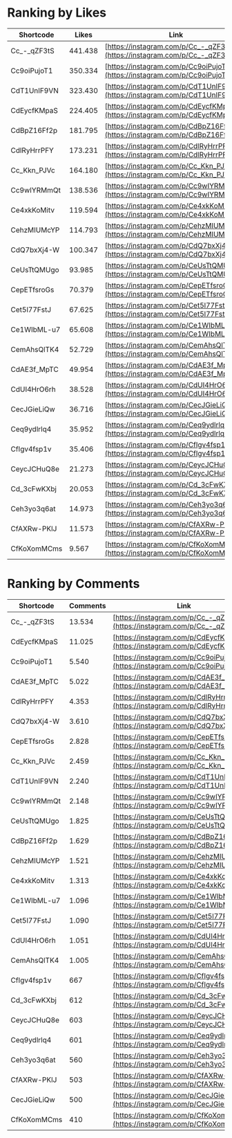 # Ranking by Likes

| Shortcode   | Likes   | Link |
| ----        | ----    | ---- |
| Cc_-_qZF3tS | 441.438 | [https://instagram.com/p/Cc_-_qZF3tS](https://instagram.com/p/Cc_-_qZF3tS0) |
| Cc9oiPujoT1 | 350.334 | [https://instagram.com/p/Cc9oiPujoT1](https://instagram.com/p/Cc9oiPujoT10) |
| CdT1UnIF9VN | 323.430 | [https://instagram.com/p/CdT1UnIF9VN](https://instagram.com/p/CdT1UnIF9VN0) |
| CdEycfKMpaS | 224.405 | [https://instagram.com/p/CdEycfKMpaS](https://instagram.com/p/CdEycfKMpaS0) |
| CdBpZ16Ff2p | 181.795 | [https://instagram.com/p/CdBpZ16Ff2p](https://instagram.com/p/CdBpZ16Ff2p0) |
| CdlRyHrrPFY | 173.231 | [https://instagram.com/p/CdlRyHrrPFY](https://instagram.com/p/CdlRyHrrPFY0) |
| Cc_Kkn_PJVc | 164.180 | [https://instagram.com/p/Cc_Kkn_PJVc](https://instagram.com/p/Cc_Kkn_PJVc0) |
| Cc9wIYRMmQt | 138.536 | [https://instagram.com/p/Cc9wIYRMmQt](https://instagram.com/p/Cc9wIYRMmQt0) |
| Ce4xkKoMitv | 119.594 | [https://instagram.com/p/Ce4xkKoMitv](https://instagram.com/p/Ce4xkKoMitv0) |
| CehzMIUMcYP | 114.793 | [https://instagram.com/p/CehzMIUMcYP](https://instagram.com/p/CehzMIUMcYP0) |
| CdQ7bxXj4-W | 100.347 | [https://instagram.com/p/CdQ7bxXj4-W](https://instagram.com/p/CdQ7bxXj4-W0) |
| CeUsTtQMUgo | 93.985  | [https://instagram.com/p/CeUsTtQMUgo](https://instagram.com/p/CeUsTtQMUgo0) |
| CepETfsroGs | 70.379  | [https://instagram.com/p/CepETfsroGs](https://instagram.com/p/CepETfsroGs0) |
| Cet5l77FstJ | 67.625  | [https://instagram.com/p/Cet5l77FstJ](https://instagram.com/p/Cet5l77FstJ0) |
| Ce1WIbML-u7 | 65.608  | [https://instagram.com/p/Ce1WIbML-u7](https://instagram.com/p/Ce1WIbML-u70) |
| CemAhsQlTK4 | 52.729  | [https://instagram.com/p/CemAhsQlTK4](https://instagram.com/p/CemAhsQlTK40) |
| CdAE3f_MpTC | 49.954  | [https://instagram.com/p/CdAE3f_MpTC](https://instagram.com/p/CdAE3f_MpTC0) |
| CdUI4HrO6rh | 38.528  | [https://instagram.com/p/CdUI4HrO6rh](https://instagram.com/p/CdUI4HrO6rh0) |
| CecJGieLiQw | 36.716  | [https://instagram.com/p/CecJGieLiQw](https://instagram.com/p/CecJGieLiQw0) |
| Ceq9ydlrlq4 | 35.952  | [https://instagram.com/p/Ceq9ydlrlq4](https://instagram.com/p/Ceq9ydlrlq40) |
| CfIgv4fsp1v | 35.406  | [https://instagram.com/p/CfIgv4fsp1v](https://instagram.com/p/CfIgv4fsp1v0) |
| CeycJCHuQ8e | 21.273  | [https://instagram.com/p/CeycJCHuQ8e](https://instagram.com/p/CeycJCHuQ8e0) |
| Cd_3cFwKXbj | 20.053  | [https://instagram.com/p/Cd_3cFwKXbj](https://instagram.com/p/Cd_3cFwKXbj0) |
| Ceh3yo3q6at | 14.973  | [https://instagram.com/p/Ceh3yo3q6at](https://instagram.com/p/Ceh3yo3q6at0) |
| CfAXRw-PKlJ | 11.573  | [https://instagram.com/p/CfAXRw-PKlJ](https://instagram.com/p/CfAXRw-PKlJ0) |
| CfKoXomMCms | 9.567   | [https://instagram.com/p/CfKoXomMCms](https://instagram.com/p/CfKoXomMCms0) |


# Ranking by Comments

| Shortcode   | Comments | Link |
| ----        | ----     | ---- |
| Cc_-_qZF3tS | 13.534   | [https://instagram.com/p/Cc_-_qZF3tS](https://instagram.com/p/Cc_-_qZF3tS0) |
| CdEycfKMpaS | 11.025   | [https://instagram.com/p/CdEycfKMpaS](https://instagram.com/p/CdEycfKMpaS0) |
| Cc9oiPujoT1 | 5.540    | [https://instagram.com/p/Cc9oiPujoT1](https://instagram.com/p/Cc9oiPujoT10) |
| CdAE3f_MpTC | 5.022    | [https://instagram.com/p/CdAE3f_MpTC](https://instagram.com/p/CdAE3f_MpTC0) |
| CdlRyHrrPFY | 4.353    | [https://instagram.com/p/CdlRyHrrPFY](https://instagram.com/p/CdlRyHrrPFY0) |
| CdQ7bxXj4-W | 3.610    | [https://instagram.com/p/CdQ7bxXj4-W](https://instagram.com/p/CdQ7bxXj4-W0) |
| CepETfsroGs | 2.828    | [https://instagram.com/p/CepETfsroGs](https://instagram.com/p/CepETfsroGs0) |
| Cc_Kkn_PJVc | 2.459    | [https://instagram.com/p/Cc_Kkn_PJVc](https://instagram.com/p/Cc_Kkn_PJVc0) |
| CdT1UnIF9VN | 2.240    | [https://instagram.com/p/CdT1UnIF9VN](https://instagram.com/p/CdT1UnIF9VN0) |
| Cc9wIYRMmQt | 2.148    | [https://instagram.com/p/Cc9wIYRMmQt](https://instagram.com/p/Cc9wIYRMmQt0) |
| CeUsTtQMUgo | 1.825    | [https://instagram.com/p/CeUsTtQMUgo](https://instagram.com/p/CeUsTtQMUgo0) |
| CdBpZ16Ff2p | 1.629    | [https://instagram.com/p/CdBpZ16Ff2p](https://instagram.com/p/CdBpZ16Ff2p0) |
| CehzMIUMcYP | 1.521    | [https://instagram.com/p/CehzMIUMcYP](https://instagram.com/p/CehzMIUMcYP0) |
| Ce4xkKoMitv | 1.313    | [https://instagram.com/p/Ce4xkKoMitv](https://instagram.com/p/Ce4xkKoMitv0) |
| Ce1WIbML-u7 | 1.096    | [https://instagram.com/p/Ce1WIbML-u7](https://instagram.com/p/Ce1WIbML-u70) |
| Cet5l77FstJ | 1.090    | [https://instagram.com/p/Cet5l77FstJ](https://instagram.com/p/Cet5l77FstJ0) |
| CdUI4HrO6rh | 1.051    | [https://instagram.com/p/CdUI4HrO6rh](https://instagram.com/p/CdUI4HrO6rh0) |
| CemAhsQlTK4 | 1.005    | [https://instagram.com/p/CemAhsQlTK4](https://instagram.com/p/CemAhsQlTK40) |
| CfIgv4fsp1v | 667      | [https://instagram.com/p/CfIgv4fsp1v](https://instagram.com/p/CfIgv4fsp1v0) |
| Cd_3cFwKXbj | 612      | [https://instagram.com/p/Cd_3cFwKXbj](https://instagram.com/p/Cd_3cFwKXbj0) |
| CeycJCHuQ8e | 603      | [https://instagram.com/p/CeycJCHuQ8e](https://instagram.com/p/CeycJCHuQ8e0) |
| Ceq9ydlrlq4 | 601      | [https://instagram.com/p/Ceq9ydlrlq4](https://instagram.com/p/Ceq9ydlrlq40) |
| Ceh3yo3q6at | 560      | [https://instagram.com/p/Ceh3yo3q6at](https://instagram.com/p/Ceh3yo3q6at0) |
| CfAXRw-PKlJ | 503      | [https://instagram.com/p/CfAXRw-PKlJ](https://instagram.com/p/CfAXRw-PKlJ0) |
| CecJGieLiQw | 500      | [https://instagram.com/p/CecJGieLiQw](https://instagram.com/p/CecJGieLiQw0) |
| CfKoXomMCms | 410      | [https://instagram.com/p/CfKoXomMCms](https://instagram.com/p/CfKoXomMCms0) |
